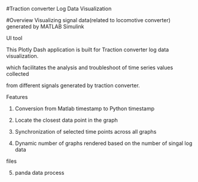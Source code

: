#Traction converter Log Data Visualization

#Overview
Visualizing signal data(related to locomotive converter) generated by MATLAB Simulink


UI tool


This Plotly Dash application is built for Traction converter log data visualization. 

which facilitates the analysis and troubleshoot of time series values collected 

from different signals generated by traction converter. 


Features

1. Conversion from Matlab timestamp to Python timestamp

2. Locate the closest data point in the graph 

3. Synchronization of selected time points across all graphs 

4. Dynamic number of graphs rendered based on the number of singal log data

files 

5. panda data process

